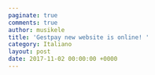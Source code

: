 ```yaml
---
paginate: true
comments: true
author: musikele
title: 'Gestpay new website is online! '
category: Italiano
layout: post
date: 2017-11-02 00:00:00 +0000
---
```

